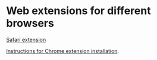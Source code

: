 # Web extensions for different browsers

[Safari extension](http://www.hiit.fi/g/reknow/software/DiMeTracker.safariextz)

[Instructions for Chrome extension installation](https://github.com/HIIT/dime-webextension/wiki/Chrome-extension).
